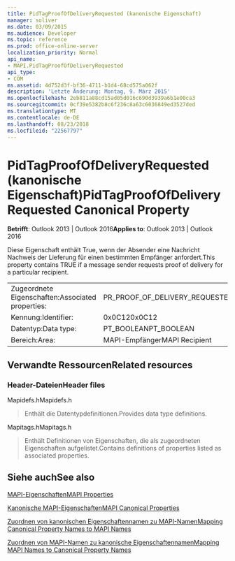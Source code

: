 ```yaml
---
title: PidTagProofOfDeliveryRequested (kanonische Eigenschaft)
manager: soliver
ms.date: 03/09/2015
ms.audience: Developer
ms.topic: reference
ms.prod: office-online-server
localization_priority: Normal
api_name:
- MAPI.PidTagProofOfDeliveryRequested
api_type:
- COM
ms.assetid: 4d752d3f-bf36-4711-b1d4-68cd575a062f
description: 'Letzte Änderung: Montag, 9. März 2015'
ms.openlocfilehash: 2eb811a88cd15ad05d016c690d3939a6b1e00ca3
ms.sourcegitcommit: 0cf39e5382b8c6f236c8a63c6036849ed3527ded
ms.translationtype: MT
ms.contentlocale: de-DE
ms.lasthandoff: 08/23/2018
ms.locfileid: "22567797"
---
```

# <a name="pidtagproofofdeliveryrequested-canonical-property"></a><span data-ttu-id="89faa-103">PidTagProofOfDeliveryRequested (kanonische Eigenschaft)</span><span class="sxs-lookup"><span data-stu-id="89faa-103">PidTagProofOfDeliveryRequested Canonical Property</span></span>

  
  
<span data-ttu-id="89faa-104">**Betrifft**: Outlook 2013 | Outlook 2016</span><span class="sxs-lookup"><span data-stu-id="89faa-104">**Applies to**: Outlook 2013 | Outlook 2016</span></span> 
  
<span data-ttu-id="89faa-105">Diese Eigenschaft enthält True, wenn der Absender eine Nachricht Nachweis der Lieferung für einen bestimmten Empfänger anfordert.</span><span class="sxs-lookup"><span data-stu-id="89faa-105">This property contains TRUE if a message sender requests proof of delivery for a particular recipient.</span></span>
  
|||
|:-----|:-----|
|<span data-ttu-id="89faa-106">Zugeordnete Eigenschaften:</span><span class="sxs-lookup"><span data-stu-id="89faa-106">Associated properties:</span></span>  <br/> |<span data-ttu-id="89faa-107">PR_PROOF_OF_DELIVERY_REQUESTED</span><span class="sxs-lookup"><span data-stu-id="89faa-107">PR_PROOF_OF_DELIVERY_REQUESTED</span></span>  <br/> |
|<span data-ttu-id="89faa-108">Kennung:</span><span class="sxs-lookup"><span data-stu-id="89faa-108">Identifier:</span></span>  <br/> |<span data-ttu-id="89faa-109">0x0C12</span><span class="sxs-lookup"><span data-stu-id="89faa-109">0x0C12</span></span>  <br/> |
|<span data-ttu-id="89faa-110">Datentyp:</span><span class="sxs-lookup"><span data-stu-id="89faa-110">Data type:</span></span>  <br/> |<span data-ttu-id="89faa-111">PT_BOOLEAN</span><span class="sxs-lookup"><span data-stu-id="89faa-111">PT_BOOLEAN</span></span>  <br/> |
|<span data-ttu-id="89faa-112">Bereich:</span><span class="sxs-lookup"><span data-stu-id="89faa-112">Area:</span></span>  <br/> |<span data-ttu-id="89faa-113">MAPI-Empfänger</span><span class="sxs-lookup"><span data-stu-id="89faa-113">MAPI Recipient</span></span>  <br/> |
   
## <a name="related-resources"></a><span data-ttu-id="89faa-114">Verwandte Ressourcen</span><span class="sxs-lookup"><span data-stu-id="89faa-114">Related resources</span></span>

### <a name="header-files"></a><span data-ttu-id="89faa-115">Header-Dateien</span><span class="sxs-lookup"><span data-stu-id="89faa-115">Header files</span></span>

<span data-ttu-id="89faa-116">Mapidefs.h</span><span class="sxs-lookup"><span data-stu-id="89faa-116">Mapidefs.h</span></span>
  
> <span data-ttu-id="89faa-117">Enthält die Datentypdefinitionen.</span><span class="sxs-lookup"><span data-stu-id="89faa-117">Provides data type definitions.</span></span>
    
<span data-ttu-id="89faa-118">Mapitags.h</span><span class="sxs-lookup"><span data-stu-id="89faa-118">Mapitags.h</span></span>
  
> <span data-ttu-id="89faa-119">Enthält Definitionen von Eigenschaften, die als zugeordneten Eigenschaften aufgelistet.</span><span class="sxs-lookup"><span data-stu-id="89faa-119">Contains definitions of properties listed as associated properties.</span></span>
    
## <a name="see-also"></a><span data-ttu-id="89faa-120">Siehe auch</span><span class="sxs-lookup"><span data-stu-id="89faa-120">See also</span></span>



[<span data-ttu-id="89faa-121">MAPI-Eigenschaften</span><span class="sxs-lookup"><span data-stu-id="89faa-121">MAPI Properties</span></span>](mapi-properties.md)
  
[<span data-ttu-id="89faa-122">Kanonische MAPI-Eigenschaften</span><span class="sxs-lookup"><span data-stu-id="89faa-122">MAPI Canonical Properties</span></span>](mapi-canonical-properties.md)
  
[<span data-ttu-id="89faa-123">Zuordnen von kanonischen Eigenschaftennamen zu MAPI-Namen</span><span class="sxs-lookup"><span data-stu-id="89faa-123">Mapping Canonical Property Names to MAPI Names</span></span>](mapping-canonical-property-names-to-mapi-names.md)
  
[<span data-ttu-id="89faa-124">Zuordnen von MAPI-Namen zu kanonische Eigenschaftennamen</span><span class="sxs-lookup"><span data-stu-id="89faa-124">Mapping MAPI Names to Canonical Property Names</span></span>](mapping-mapi-names-to-canonical-property-names.md)

